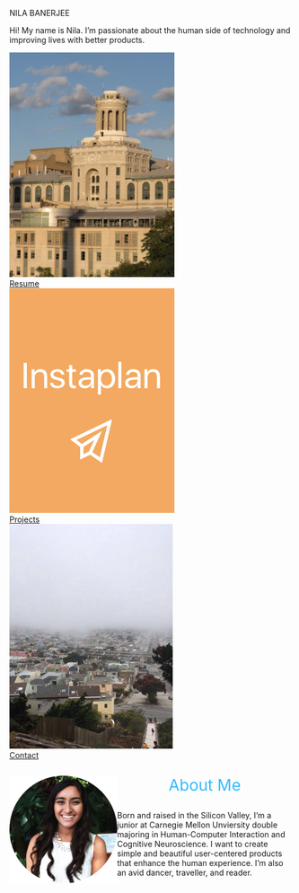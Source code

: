 
<!--# nilabanerjee
This is Nila Banerjee's repository circa 2017
This is the framework of my home page. I still have to fix a lot of the formatting issues and aesthetics, but for now I was trying to just get all of the elements onto the page.-->


<html>
  <head>
  <meta charset="utf-8">
    <meta http-equiv="X-UA-Compatible" content="IE=edge">
    <meta name="viewport" content="width=device-width, initial-scale=1.0">
    <title>Nila Banerjee</title>
    <!-- BS STYLE SHEET -->
    <link rel="stylesheet" href="https://maxcdn.bootstrapcdn.com/bootstrap/3.3.7/css/bootstrap.min.css">
    <script src="https://ajax.googleapis.com/ajax/libs/jquery/1.12.4/jquery.min.js"></script>
    <script src="https://maxcdn.bootstrapcdn.com/bootstrap/3.3.7/js/bootstrap.min.js"></script>
    <link rel = "stylesheet" href = "website.css">
    <link href="https://fonts.googleapis.com/css?family=Lato:400,700" rel="stylesheet">
  </head>

  <body>
  <p class = "title"> NILA BANERJEE </p>
  <div class = "hometext">
    <p> Hi! My name is Nila. I’m passionate about the human side of technology and improving lives with better products. </p> 
  </div>
  <div id = "container-fluid" class = "row-fluid">
    <div> </div>
    <div class = "sections col-md-4"> <a href = "resume.html"> <img src = "images/CMU.png">  <br>
    Resume </a> </div>
    <div class = "sections col-md-4"> <a href = "projects.html"><img src = "images/FrontInstaplan.png"> <br> 
    Projects </a> </div>
    <div class = "sections col-md-4"> <a href = "contact.html"> <img src = "images/SF.png"> <br>
    Contact </a> </div>
    <span class="stretch"></span>
  </div>

  <div id = "container-fluid" class = ".row-fluid">
    <div class="col-md-4">
      <img src="images/picture.jpg" style = "width:20vw; height:20vw;float:left;"">
    </div>
    <div class = "col-md-8">
      <p style= "font-size: 2em; text-align: center; color: #33BAFF;"> About Me <br> </p>
      <p class = "abouttext"> Born and raised in the Silicon Valley, I’m a junior at Carnegie Mellon Unviersity double majoring in Human-Computer Interaction and Cognitive Neuroscience. I want to create simple and beautiful user-centered products that enhance the human experience. I’m also an avid dancer, traveller, and reader. </p>
    </div>
    <span class="stretch"></span>
  </div>
    <script src="jquery-3.1.1.min.js"></script>
    <script src ="website.js"></script>
  </body>
  </html>
